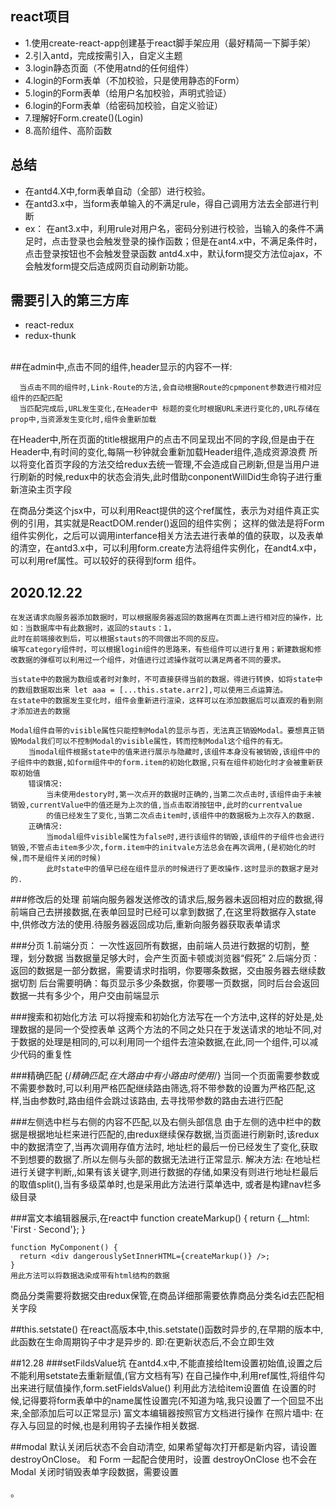 ## react项目
* 1.使用create-react-app创建基于react脚手架应用（最好精简一下脚手架）
* 2.引入antd，完成按需引入，自定义主题
* 3.login静态页面（不使用atnd的任何组件）
* 4.login的Form表单（不加校验，只是使用静态的Form）
* 5.login的Form表单（给用户名加校验，声明式验证）
* 6.login的Form表单（给密码加校验，自定义验证）
* 7.理解好Form.create()(Login)
* 8.高阶组件、高阶函数
## 总结
* 在antd4.X中,form表单自动（全部）进行校验。
* 在antd3.x中，当form表单输入的不满足rule，得自己调用方法去全部进行判断
* ex：
    在ant3.x中，利用rule对用户名，密码分别进行校验，当输入的条件不满足时，点击登录也会触发登录的操作函数；但是在ant4.x中，不满足条件时，点击登录按钮也不会触发登录函数
    antd4.x中，默认form提交方法位ajax，不会触发form提交后造成网页自动刷新功能。
    
## 需要引入的第三方库
* react-redux
* redux-thunk
<br/><br/>

##在admin中,点击不同的组件,header显示的内容不一样:

      当点击不同的组件时,Link-Route的方法,会自动根据Route的cpmponent参数进行相对应组件的匹配匹配
      当匹配完成后,URL发生变化,在Header中 标题的变化时根据URL来进行变化的,URL存储在prop中,当资源发生变化时,组件会重新加载
      
在Header中,所在页面的title根据用户的点击不同呈现出不同的字段,但是由于在Header中,有时间的变化,每隔一秒钟就会重新加载Header组件,造成资源浪费
所以将变化首页字段的方法交给redux去统一管理,不会造成自己刷新,但是当用户进行刷新的时候,redux中的状态会消失,此时借助conponentWillDid生命钩子进行重新渲染主页字段

在商品分类这个jsx中，可以利用React提供的这个ref属性，表示为对组件真正实例的引用，其实就是ReactDOM.render()返回的组件实例；
这样的做法是将Form组件实例化，之后可以调用interfance相关方法去进行表单的值的获取，以及表单的清空，在antd3.x中，可以利用form.create方法将组件实例化，在andt4.x中，可以利用ref属性。可以较好的获得到form
组件。
## 2020.12.22
    在发送请求向服务器添加数据时，可以根据服务器返回的数据再在页面上进行相对应的操作，比如：当数据库中有此数据时，返回的stauts：1，
    此时在前端接收到后，可以根据stauts的不同做出不同的反应。
    编写category组件时，可以根据login组件的思路来，有些组件可以进行复用；新建数据和修改数据的弹框可以利用过一个组件，对值进行过滤操作就可以满足两者不同的要求。
    
    当state中的数据为数组或者时对象时，不可直接获得当前的数据，得进行转换，如将state中的数组数据取出来 let aaa = [...this.state.arr2],可以使用三点运算法。
    在state中的数据发生变化时，组件会重新进行渲染，这样可以在添加数据后可以直观的看到刚才添加进去的数据
    
    Modal组件自带的visible属性只能控制Modal的显示与否，无法真正销毁Modal。要想真正销毁Modal我们可以不控制Modal的visible属性，转而控制Modal这个组件的有无。
        当modal组件根据state中的值来进行展示与隐藏时,该组件本身没有被销毁,该组件中的子组件中的数据,如form组件中的form.item的初始化数据,只有在组件初始化时才会被重新获取初始值
        错误情况:
            当未使用destory时,第一次点开的数据时正确的,当第二次点击时,该组件由于未被销毁,currentValue中的值还是为上次的值,当点击取消按钮中,此时的currentvalue
            的值已经发生了变化,当第二次点击item时,该组件中的数据极为上次存入的数据.
        正确情况:
            当modal组件visible属性为false时,进行该组件的销毁,该组件的子组件也会进行销毁,不管点击item多少次,form.item中的initvale方法总会在再次调用,(是初始化的时候,而不是组件关闭的时候)
            此时state中的值早已经在组件显示的时候进行了更改操作.这时显示的数据才是对的.
        
###修改后的处理
    前端向服务器发送修改的请求后,服务器未返回相对应的数据,得前端自己去拼接数据,在表单回显时已经可以拿到数据了,在这里将数据存入state中,供修改方法的使用.待服务器返回成功后,重新向服务器获取表单请求

###分页
    1.前端分页：
        一次性返回所有数据，由前端人员进行数据的切割，整理，划分数据
        当数据量足够大时，会产生页面卡顿或浏览器“假死”
    2.后端分页：
        返回的数据是一部分数据，需要请求时指明，你要哪条数据，交由服务器去继续数据切割
        后台需要明确：每页显示多少条数据，你要哪一页数据，同时后台会返回数据一共有多少个，用户交由前端显示
        
###搜索和初始化方法
    可以将搜索和初始化方法写在一个方法中,这样的好处是,处理数据的是同一个受控表单
    这两个方法的不同之处只在于发送请求的地址不同,对于数据的处理是相同的,可以利用同一个组件去渲染数据,在此,同一个组件,可以减少代码的重复性
    
###精确匹配
    {/*精确匹配,在大路由中有小路由时使用*/}
                    <Route path='/admin/pro_about/product' component={Product} exact/>
                    <Route path='/admin/pro_about/product/detail' component={Detail}/>
                    <Route path='/admin/pro_about/product/add_update' component={Add_update}/>
    当同一个页面需要参数或不需要参数时,可以利用严格匹配继续路由筛选,将不带参数的设置为严格匹配,这样,当由参数时,路由组件会跳过该路由,
    去寻找带参数的路由去进行匹配

###左侧选中栏与右侧的内容不匹配,以及右侧头部信息
    由于左侧的选中栏中的数据是根据地址栏来进行匹配的,由redux继续保存数据,当页面进行刷新时,该redux中的数据清空了,当再次调用存值方法时,
    地址栏的最后一份已经发生了变化,获取不到想要的数据了.所以左侧与头部的数据无法进行正常显示.
    解决方法:
        在地址栏进行关键字判断,,如果有该关键字,则进行数据的存储,如果没有则进行地址栏最后的取值split(),当有多级菜单时,也是采用此方法进行菜单选中,
        或者是构建nav栏多级目录

###富文本编辑器展示,在react中
    function createMarkup() {
      return {__html: 'First &middot; Second'};
    }
    
    function MyComponent() {
      return <div dangerouslySetInnerHTML={createMarkup()} />;
    }
    用此方法可以将数据选染成带有html结构的数据
    
商品分类需要将数据交由redux保管,在商品详细那需要依靠商品分类名id去匹配相关字段
    
##this.setstate()
    在react高版本中,this.setstate()函数时异步的,在早期的版本中,此函数在生命周期钩子中才是异步的.
    即:在更新状态后,不会立即生效

##12.28
###setFildsValue坑
在antd4.x中,不能直接给Item设置初始值,设置之后不能利用setstate去重新赋值,(官方文档有写)
在自己操作中,利用ref属性,将组件勾出来进行赋值操作,form.setFieldsValue() 利用此方法给item设置值
在设置的时候,记得要将form表单中的name属性设置完(不知道为啥,我只设置了一个回显不出来,全部添加后可以正常显示)
富文本编辑器按照官方文档进行操作
在照片墙中:
    在存入与回显的时候,也是利用钩子去操作相关数据.

##modal
    <Modal /> 默认关闭后状态不会自动清空, 如果希望每次打开都是新内容，请设置 destroyOnClose。
    <Modal /> 和 Form 一起配合使用时，设置 destroyOnClose 也不会在 Modal 关闭时销毁表单字段数据，需要设置 <Form preserve={false} />。
